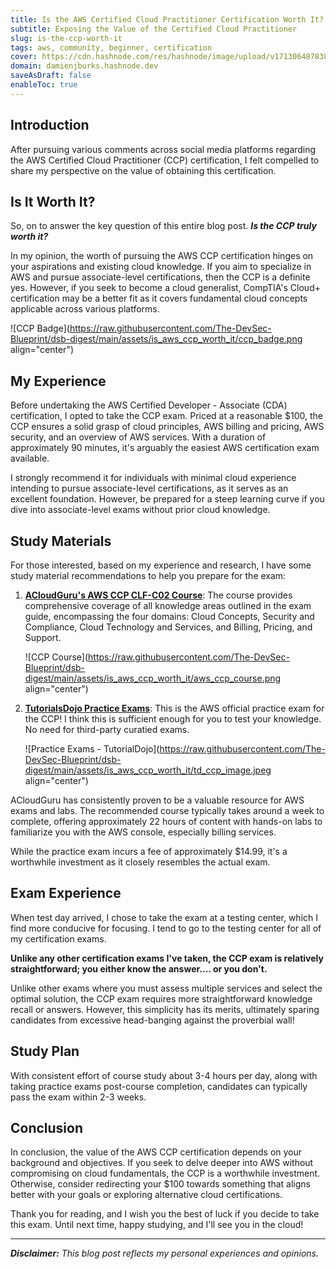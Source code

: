 ```yaml
---
title: Is the AWS Certified Cloud Practitioner Certification Worth It?
subtitle: Exposing the Value of the Certified Cloud Practitioner
slug: is-the-ccp-worth-it
tags: aws, community, beginner, certification
cover: https://cdn.hashnode.com/res/hashnode/image/upload/v1713064878389/k7JaiozJM.jpg?auto=format
domain: damienjburks.hashnode.dev
saveAsDraft: false
enableToc: true
---
```


## Introduction

After pursuing various comments across social media platforms regarding the AWS Certified Cloud
Practitioner (CCP) certification, I felt compelled to share my perspective on the value of obtaining
this certification.

## Is It Worth It?

So, on to answer the key question of this entire blog post. _**Is the CCP truly worth it?**_

In my opinion, the worth of pursuing the AWS CCP certification hinges on your aspirations and
existing cloud knowledge. If you aim to specialize in AWS and pursue associate-level certifications,
then the CCP is a definite yes. However, if you seek to become a cloud generalist, CompTIA's Cloud+
certification may be a better fit as it covers fundamental cloud concepts applicable across various
platforms.

![CCP Badge](https://raw.githubusercontent.com/The-DevSec-Blueprint/dsb-digest/main/assets/is_aws_ccp_worth_it/ccp_badge.png
align="center")

## My Experience

Before undertaking the AWS Certified Developer - Associate (CDA) certification, I opted to take the
CCP exam. Priced at a reasonable $100, the CCP ensures a solid grasp of cloud principles, AWS
billing and pricing, AWS security, and an overview of AWS services. With a duration of approximately
90 minutes, it's arguably the easiest AWS certification exam available.

I strongly recommend it for individuals with minimal cloud experience intending to pursue
associate-level certifications, as it serves as an excellent foundation. However, be prepared for a
steep learning curve if you dive into associate-level exams without prior cloud knowledge.

## Study Materials

For those interested, based on my experience and research, I have some study material
recommendations to help you prepare for the exam:

1. [**ACloudGuru's AWS CCP CLF-C02 Course**](https://www.pluralsight.com/cloud-guru/courses/aws-certified-cloud-practitioner-clf-c02):
   The course provides comprehensive coverage of all knowledge areas outlined in the exam guide,
   encompassing the four domains: Cloud Concepts, Security and Compliance, Cloud Technology and
   Services, and Billing, Pricing, and Support.

   ![CCP Course](https://raw.githubusercontent.com/The-DevSec-Blueprint/dsb-digest/main/assets/is_aws_ccp_worth_it/aws_ccp_course.png
   align="center")

1. [**TutorialsDojo Practice Exams**](https://explore.skillbuilder.aws/learn/course/external/view/elearning/14637/aws-certified-cloud-practitioner-official-practice-exam-clf-c02-english):
   This is the AWS official practice exam for the CCP! I think this is sufficient enough for you to
   test your knowledge. No need for third-party curatied exams.

   ![Practice Exams - TutorialDojo](https://raw.githubusercontent.com/The-DevSec-Blueprint/dsb-digest/main/assets/is_aws_ccp_worth_it/td_ccp_image.jpeg
   align="center")

ACloudGuru has consistently proven to be a valuable resource for AWS exams and labs. The recommended
course typically takes around a week to complete, offering approximately 22 hours of content with
hands-on labs to familiarize you with the AWS console, especially billing services.

While the practice exam incurs a fee of approximately $14.99, it's a worthwhile investment as it
closely resembles the actual exam.

## Exam Experience

When test day arrived, I chose to take the exam at a testing center, which I find more conducive for
focusing. I tend to go to the testing center for all of my certification exams.

**Unlike any other certification exams I've taken, the CCP exam is relatively straightforward; you
either know the answer.... or you don't.**

Unlike other exams where you must assess multiple services and select the optimal solution, the CCP
exam requires more straightforward knowledge recall or answers. However, this simplicity has its
merits, ultimately sparing candidates from excessive head-banging against the proverbial wall!

## Study Plan

With consistent effort of course study about 3-4 hours per day, along with taking practice exams
post-course completion, candidates can typically pass the exam within 2-3 weeks.

## Conclusion

In conclusion, the value of the AWS CCP certification depends on your background and objectives. If
you seek to delve deeper into AWS without compromising on cloud fundamentals, the CCP is a
worthwhile investment. Otherwise, consider redirecting your $100 towards something that aligns
better with your goals or exploring alternative cloud certifications.

Thank you for reading, and I wish you the best of luck if you decide to take this exam. Until next
time, happy studying, and I'll see you in the cloud!

---

_**Disclaimer:** This blog post reflects my personal experiences and opinions._
